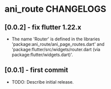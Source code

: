 # ani_route CHANGELOGS

## [0.0.2] - fix flutter 1.22.x

* The name 'Router' is defined in the libraries 'package:ani_route/ani_page_routes.dart' and 'package:flutter/src/widgets/router.dart (via package:flutter/widgets.dart)'.

## [0.0.1] - first commit

* TODO: Describe initial release.
